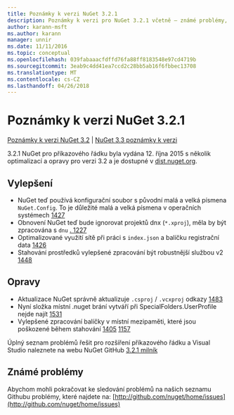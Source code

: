 ```yaml
---
title: Poznámky k verzi NuGet 3.2.1
description: Poznámky k verzi pro NuGet 3.2.1 včetně – známé problémy, opravy chyb, přidaných funkcí a chcete.
author: karann-msft
ms.author: karann
manager: unnir
ms.date: 11/11/2016
ms.topic: conceptual
ms.openlocfilehash: 039fabaaacfdffd76fa88ff8183548e97cd4719b
ms.sourcegitcommit: 3eab9c4dd41ea7ccd2c28bb5ab16f6fbbec13708
ms.translationtype: MT
ms.contentlocale: cs-CZ
ms.lasthandoff: 04/26/2018
---
```

# <a name="nuget-321-release-notes"></a>Poznámky k verzi NuGet 3.2.1

[Poznámky k verzi NuGet 3.2](../release-notes/nuget-3.2.md) | [NuGet 3.3 poznámky k verzi](../release-notes/nuget-3.3.md)

3.2.1 NuGet pro příkazového řádku byla vydána 12. října 2015 s několik optimalizací a opravy pro verzi 3.2 a je dostupné v [dist.nuget.org](http://dist.nuget.org/index.html).

## <a name="improvements"></a>Vylepšení

* NuGet teď používá konfigurační soubor s původní malá a velká písmena `NuGet.Config`.  To je důležité malá a velká písmena v operačních systémech [1427](https://github.com/NuGet/Home/issues/1427)
* Obnovení NuGet teď bude ignorovat projektů dnx (`*.xproj`), měla by být zpracována s `dnu` [. 1227](https://github.com/NuGet/Home/issues/1227)
* Optimalizované využití sítě při práci s `index.json` a balíčku registrační data [1426](https://github.com/NuGet/Home/issues/1426)
* Stahování prostředků vylepšené zpracování být robustnější službou v2 [1448](https://github.com/NuGet/Home/issues/1448)

## <a name="fixes"></a>Opravy

* Aktualizace NuGet správně aktualizuje `.csproj` / `.vcxproj` odkazy [1483](https://github.com/NuGet/Home/issues/1483)
* Nyní složka místní .nuget brání vytváří při SpecialFolders.UserProfile nejde najít [1531](https://github.com/NuGet/Home/issues/1531)
* Vylepšené zpracování balíčky v místní mezipaměti, které jsou poškozené během stahování [1405](https://github.com/NuGet/Home/issues/1405) [1157](https://github.com/NuGet/Home/issues/1157)

Úplný seznam problémů řešit pro rozšíření příkazového řádku a Visual Studio naleznete na webu NuGet GitHub [3.2.1 milník](https://github.com/NuGet/Home/issues?q=milestone%3A3.2.1+is%3Aclosed)

## <a name="known-issues"></a>Známé problémy

Abychom mohli pokračovat ke sledování problémů na našich seznamu Githubu problémy, které najdete na: [http://github.com/nuget/home/issues](http://github.com/nuget/home/issues)